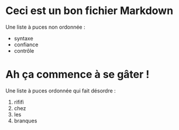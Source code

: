 # Ceci est un bon fichier Markdown

Une liste à puces non ordonnée :

- syntaxe
- confiance
- contrôle

# Ah ça commence à se gâter !

Une liste à puces ordonnée qui fait désordre :


1. rififi
2. chez
3. les
4. branques
